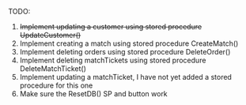 TODO:
1. ~~Implement updating a customer using stored procedure UpdateCustomer()~~
2. Implement creating a match using stored procedure CreateMatch()
3. Implement deleting orders using stored procedure DeleteOrder()
4. Implement deleting matchTickets using stored procedure DeleteMatchTicket()
5. Implement updating a matchTicket, I have not yet added a stored procedure for this one
5. Make sure the ResetDB() SP and button work
